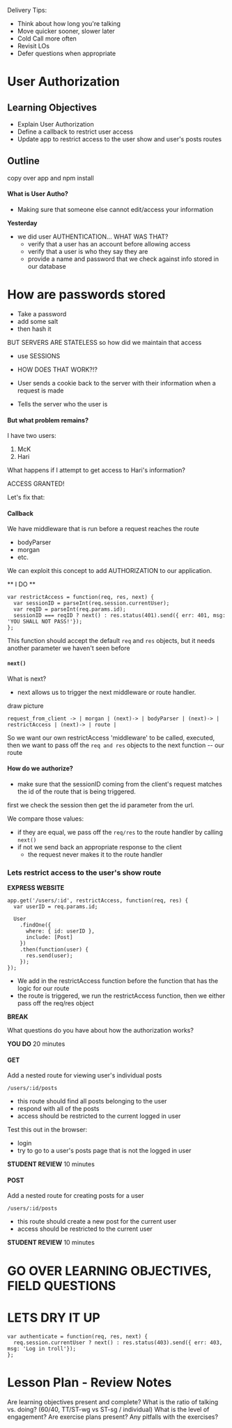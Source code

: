 Delivery Tips:

* Think about how long you're talking
* Move quicker sooner, slower later
* Cold Call more often
* Revisit LOs
* Defer questions when appropriate

# User Authorization

## Learning Objectives

- Explain User Authorization
- Define a callback to restrict user access
- Update app to restrict access to the user show and user's posts routes

## Outline

copy over app and npm install

#### What is User Autho?

- Making sure that someone else cannot edit/access your information

**Yesterday**

- we did user AUTHENTICATION... WHAT WAS THAT?
	- verify that a user has an account before allowing access
	- verify that a user is who they say they are
	- provide a name and password that we check against info stored in our database

# How are passwords stored

- Take a password
- add some salt
- then hash it

BUT SERVERS ARE STATELESS so how did we maintain that access

- use SESSIONS
- HOW DOES THAT WORK?!?

- User sends a cookie back to the server with their information when a request is made
- Tells the server who the user is

#### But what problem remains?

I have two users:

1. McK
2. Hari

What happens if I attempt to get access to Hari's information?

ACCESS GRANTED!

Let's fix that:

#### Callback

We have middleware that is run before a request reaches the route

- bodyParser
- morgan
- etc.

We can exploit this concept to add AUTHORIZATION to our application.

** I DO **

```
var restrictAccess = function(req, res, next) {
  var sessionID = parseInt(req.session.currentUser);
  var reqID = parseInt(req.params.id);
  sessionID === reqID ? next() : res.status(401).send({ err: 401, msg: 'YOU SHALL NOT PASS!'});
};
```

This function should accept the default `req` and `res` objects, but it needs another parameter we haven't seen before

#### `next()`

What is next?

- next allows us to trigger the next middleware or route handler.

draw picture

```
request_from_client -> | morgan | (next)-> | bodyParser | (next)-> | restrictAccess | (next)-> | route |

```

So we want our own restrictAccess 'middleware' to be called, executed, then we want to pass off the `req and res` objects to the next function -- our route

#### How do we authorize?

- make sure that the sessionID coming from the client's request matches the id of the route that is being triggered.

first we check the session
then get the id parameter from the url.

We compare those values:

- if they are equal, we pass off the `req/res` to the route handler by calling `next()`
- if not we send back an appropriate response to the client
	- the request never makes it to the route handler

### Lets restrict access to the user's show route

**EXPRESS WEBSITE**

```
app.get('/users/:id', restrictAccess, function(req, res) {
  var userID = req.params.id;

  User
    .findOne({
      where: { id: userID },
      include: [Post]
    })
    .then(function(user) {
      res.send(user);
    });
});
```

- We add in the restrictAccess function before the function that has the logic for our route
- the route is triggered, we run the restrictAccess function, then we either pass off the req/res object

**BREAK**

What questions do you have about how the authorization works?

**YOU DO** 20 minutes

#### GET
Add a nested route for viewing user's individual posts

`/users/:id/posts`
- this route should find all posts belonging to the user
- respond with all of the posts
- access should be restricted to the current logged in user

Test this out in the browser:
- login
- try to go to a user's posts page that is not the logged in user

**STUDENT REVIEW** 10 minutes

#### POST
Add a nested route for creating posts for a user

`/users/:id/posts`
- this route should create a new post for the current user
- access should be restricted to the current user

**STUDENT REVIEW** 10 minutes

# GO OVER LEARNING OBJECTIVES, FIELD QUESTIONS

# LETS DRY IT UP

```
var authenticate = function(req, res, next) {
  req.session.currentUser ? next() : res.status(403).send({ err: 403, msg: 'Log in troll'});
};
```


# Lesson Plan - Review Notes

Are learning objectives present and complete?
What is the ratio of talking vs. doing? (60/40, TT/ST-wg vs ST-sg / individual)
What is the level of engagement?
Are exercise plans present?
Any pitfalls with the exercises?
